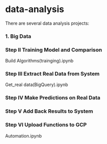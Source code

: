 # data-analysis
There are several data analysis projects:

### 1. Big Data 

### Step II Training Model and Comparison
Build Algorithms(trainging).ipynb
### Step III Extract Real Data from System
Get_real data(BigQuery).ipynb
### Step IV Make Predictions on Real Data
### Step V Add Back Results to System
### Step VI Upload Functions to GCP
Automation.ipynb

